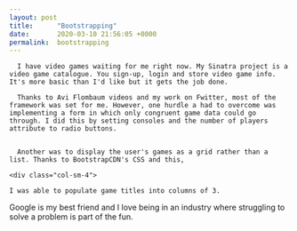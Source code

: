 ```yaml
---
layout: post
title:      "Bootstrapping"
date:       2020-03-10 21:56:05 +0000
permalink:  bootstrapping
---
```



    
      I have video games waiting for me right now. My Sinatra project is a video game catalogue. You sign-up, login and store video game info. It's more basic than I'd like but it gets the job done.

      Thanks to Avi Flombaum videos and my work on Fwitter, most of the framework was set for me. However, one hurdle a had to overcome was implementing a form in which only congruent game data could go through. I did this by setting consoles and the number of players attribute to radio buttons.
		
  
	  Another was to display the user's games as a grid rather than a list. Thanks to BootstrapCDN's CSS and this,

`<div class="col-sm-4">`

		 
    I was able to populate game titles into columns of 3. 
		
Google is my best friend and I love being in an industry where struggling to solve a problem is part of the fun. 


